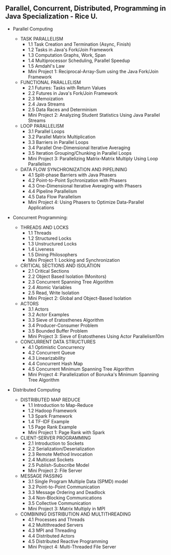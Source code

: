 ## Parallel, Concurrent, Distributed, Programming in Java Specialization - Rice U.

* Parallel Computing
	* TASK PARALLELISM
		* 1.1 Task Creation and Termination (Async, Finish)
		* 1.2 Tasks in Java's Fork/Join Framework
		* 1.3 Computation Graphs, Work, Span
		* 1.4 Multiprocessor Scheduling, Parallel Speedup
		* 1.5 Amdahl's Law
		* Mini Project 1: Reciprocal-Array-Sum using the Java Fork/Join Framework
	* FUNCTIONAL PARALLELISM
		* 2.1 Futures: Tasks with Return Values
		* 2.2 Futures in Java's Fork/Join Framework
		* 2.3 Memoization
		* 2.4 Java Streams
		* 2.5 Data Races and Determinism
		* Mini Project 2: Analyzing Student Statistics Using Java Parallel Streams
	* LOOP PARALLELISM
		* 3.1 Parallel Loops
		* 3.2 Parallel Matrix Multiplication
		* 3.3 Barriers in Parallel Loops
		* 3.4 Parallel One-Dimensional Iterative Averaging
		* 3.5 Iteration Grouping/Chunking in Parallel Loops
		* Mini Project 3: Parallelizing Matrix-Matrix Multiply Using Loop Parallelism
	* DATA FLOW SYNCHRONIZATION AND PIPELINING
		* 4.1 Split-phase Barriers with Java Phasers
		* 4.2 Point-to-Point Sychronization with Phasers
		* 4.3 One-Dimensional Iterative Averaging with Phasers
		* 4.4 Pipeline Parallelism
		* 4.5 Data Flow Parallelism
		* Mini Project 4: Using Phasers to Optimize Data-Parallel Applications

* Concurrent Programming:
	* THREADS AND LOCKS
		* 1.1 Threads
		* 1.2 Structured Locks
		* 1.3 Unstructured Locks
		* 1.4 Liveness
		* 1.5 Dining Philosophers
		* Mini Project 1: Locking and Synchronization
	* CRITICAL SECTIONS AND ISOLATION
		* 2.1 Critical Sections
		* 2.2 Object Based Isolation (Monitors)
		* 2.3 Concurrent Spanning Tree Algorithm
		* 2.4 Atomic Variables
		* 2.5 Read, Write Isolation
		* Mini Project 2: Global and Object-Based Isolation
	* ACTORS
		* 3.1 Actors
		* 3.2 Actor Examples
		* 3.3 Sieve of Eratosthenes Algorithm
		* 3.4 Producer-Consumer Problem
		* 3.5 Bounded Buffer Problem
		* Mini Project 3: Sieve of Eratosthenes Using Actor Parallelism10m
	* CONCURRENT DATA STRUCTURES
		* 4.1 Optimistic Concurrency
		* 4.2 Concurrent Queue
		* 4.3 Linearizability
		* 4.4 Concurrent Hash Map
		* 4.5 Concurrent Minimum Spanning Tree Algorithm
		* Mini Project 4: Parallelization of Boruvka's Minimum Spanning Tree Algorithm

* Distributed Computing
	* DISTRIBUTED MAP REDUCE
		* 1.1 Introduction to Map-Reduce
		* 1.2 Hadoop Framework
		* 1.3 Spark Framework
		* 1.4 TF-IDF Example
		* 1.5 Page Rank Example
		* Mini Project 1: Page Rank with Spark
	* CLIENT-SERVER PROGRAMMING
		* 2.1 Introduction to Sockets
		* 2.2 Serialization/Deserialization
		* 2.3 Remote Method Invocation
		* 2.4 Multicast Sockets
		* 2.5 Publish-Subscribe Model
		* Mini Project 2: File Server
	* MESSAGE PASSING
		* 3.1 Single Program Multiple Data (SPMD) model
		* 3.2 Point-to-Point Communication
		* 3.3 Message Ordering and Deadlock
		* 3.4 Non-Blocking Communications
		* 3.5 Collective Communication
		* Mini Project 3: Matrix Multiply in MPI
	* COMBINING DISTRIBUTION AND MULTITHREADING
		* 4.1 Processes and Threads
		* 4.2 Multithreaded Servers
		* 4.3 MPI and Threading
		* 4.4 Distributed Actors
		* 4.5 Distributed Reactive Programming
		* Mini Project 4: Multi-Threaded File Server
